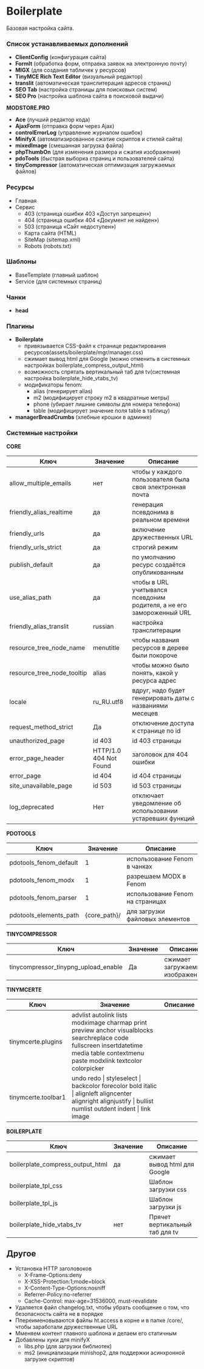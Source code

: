 # Boilerplate
Базовая настройка сайта.

### Список устанавливаемых дополнений
 - **ClientConfig** (конфигурация сайта)
 - **FormIt** (обработка форм, отправка заявок на электронную почту)
 - **MIGX** (для создания табличек у ресурсов)
 - **TinyMCE Rich Text Editor** (визуальный редактор)
 - **translit** (автоматическая транслитерация адресов страниц)
 - **SEO Tab** (настройка страницы для поисковых систем)
 - **SEO Pro** (настройка шаблона сайта в поисковой выдачи)

  **MODSTORE.PRO**
 - **Ace** (лучший редактор кода)
 - **AjaxForm** (отправка форм через Ajax)
 - **controlErrorLog** (управление журналом ошибок)
 - **MinifyX** (автоматизированное сжатие скриптов и стилей сайта)
 - **mixedImage** (смешанная загрузка файла)
 - **phpThumbOn** (для изменения размера и сжатия изображения)
 - **pdoTools** (быстрая выборка страниц и пользователей сайта)
 - **tinyCompressor** (автоматическая оптимизация загружаемых файлов)
 

### Ресурсы
 - Главная
 - Сервис
    - 403 (страница ошибки 403 «Доступ запрещен»)
    - 404 (страница ошибки 404 «Документ не найден»)
    - 503 (страница «Сайт недоступен»)
    - Карта сайта (HTML)
    - SiteMap (sitemap.xml)
    - Robots (robots.txt)

### Шаблоны
 - BaseTemplate (главный шаблон)
 - Service (для системных страниц)    

### Чанки
 - **head**


### Плагины
 - **Boilerplate**
    - привязывается CSS-файл к странице редактирования ресурсов(assets/boilerplate/mgr/manager.css)
    - сжимает вывод html для Google (можно отменить в системных настройках boilerplate_compress_output_html)
    - возможность спрятать вертикальный таб для tv(системная настройка boilerplate_hide_vtabs_tv)
    - модификаторы fenom:
        - alias (генерирует alias)
        - m2 (модифицирует строку m2 в квадратные метры)
        - phone (убирает лишние символы для номера телефона)
        - table (модифицирует значение поля table в таблицу)
 - **managerBreadCrumbs** (хлебные крошки в админке)
 
### Системные настройки
**CORE**
 
 | Ключ | Значение | Описание |
 | -- | -- | -- | 
 | allow_multiple_emails | нет | чтобы у каждого пользователя была своя электронная почта |
 | friendly_alias_realtime | да | генерация псевдонима в реальном времени |
 | friendly_urls | да | включение дружественных URL |
 | friendly_urls_strict | да | строгий режим |
 | publish_default | да | по умолчанию ресурс создаётся опубликованным |
 | use_alias_path | да | чтобы в URL учитывался псевдоним родителя, а не его замороженный URL |
 | friendly_alias_translit | russian | настройка транслитерации |
 | resource_tree_node_name | menutitle | чтобы названия ресурсов в дереве были покороче |
 | resource_tree_node_tooltip | alias | чтобы можно было понять, какой у ресурса адрес |
 | locale | ru_RU.utf8 | вдруг, надо будет генерировать даты с названиями месецев |
 | request_method_strict | Да | отключение доступа к странице по id |
 | unauthorized_page | id 403 | id 403 страницы |
 | error_page_header | HTTP/1.0 404 Not Found | заголовок для 404 ошибки |
 | error_page | id 404 | id 404 страницы |
 | site_unavailable_page | id 503 | id 503 страницы |
 | log_deprecated | Нет | отключает уведомление об использовании устаревших функций |
 
 
**PDOTOOLS**

 | Ключ | Значение | Описание |
 | -- | -- | -- |
 | pdotools_fenom_default | 1 | использование Fenom в чанках |
 | pdotools_fenom_modx | 1 | разрешаем MODX в Fenom |
 | pdotools_fenom_parser | 1 | использование Fenom на страницах |
 | pdotools_elements_path | {core_path}/ | для загрузки файловых элементов |
 
**TINYCOMPRESSOR**

 | Ключ | Значение | Описание |
 | -- | -- | -- |
 | tinycompressor_tinypng_upload_enable | Да | сжимает загружаемые изображения |
 
**TINYMCERTE**

 | Ключ | Значение | Описание |
 | -- | -- | -- |
 | tinymcerte.plugins | advlist autolink lists modximage charmap print preview anchor visualblocks searchreplace code fullscreen insertdatetime media table contextmenu paste modxlink textcolor colorpicker |
 | tinymcerte.toolbar1 | undo redo \| styleselect \| backcolor forecolor bold italic \| alignleft aligncenter alignright alignjustify \| bullist numlist outdent indent \| link image |
 
**BOILERPLATE**

 | Ключ | Значение | Описание |
 | -- | -- | -- |
 | boilerplate_compress_output_html | да | сжимает вывод html для Google |
 | boilerplate_tpl_css | <link rel="preload" href="[[+file]]" as="style" onload="this.onload=null;this.rel='stylesheet'"> | Шаблон загрузки css |  
 | boilerplate_tpl_js | <link rel="preload" href="[[+file]]" as="script"><script src="[[+file]]" defer></script> | Шаблон загрузки js |
 | boilerplate_hide_vtabs_tv | нет | Прячет вертикальный таб для tv |

## Другое
 - Установка HTTP заголовоков
    - X-Frame-Options:deny
    - X-XSS-Protection:1;mode=block
    - X-Content-Type-Options:nosniff
    - Referrer-Policy:no-referrer
    - Cache-Control: max-age=31536000, must-revalidate
 - Удаляется файл changelog.txt, чтобы убрать сообщение о том, что безопасность сайта не в порядке
 - Ппереименовываются файлы ht.access в корне и в папке /core/, чтобы заработали дружественные URL
 - Мменяем контент главного шаблона и делаем его статичным
 - Добавлены хуки для minifyX
    - libs.php (для загрузки библиотек)
    - ms2 (инициализации minishop2, для поддержки асинхронной загрузке скриптов)